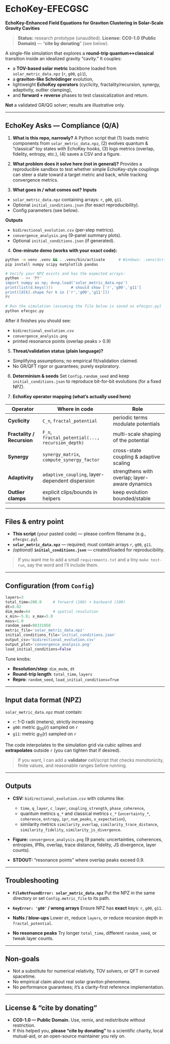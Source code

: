 # EchoKey-EFECGSC

**EchoKey-Enhanced Field Equations for Graviton Clustering in Solar-Scale Gravity Cavities**

> **Status:** research prototype (unaudited).
> **License:** **CC0-1.0 (Public Domain)** — “**cite by donating**” (see below).

A single-file simulation that explores a **round-trip quantum↔classical** transition inside an idealized gravity “cavity.” It couples:

* a **TOV-based solar metric** backbone loaded from `solar_metric_data.npz` (`r`, `g00`, `g11`),
* a **graviton-like Schrödinger** evolution,
* lightweight **EchoKey operators** (cyclicity, fractality/recursion, synergy, adaptivity, outlier clamping),
* and **forward + reverse** phases to test classicalization and return.

**Not** a validated GR/QG solver; results are illustrative only.

---

## EchoKey Asks — Compliance (Q/A)

1. **What is this repo, narrowly?**
   A Python script that (1) loads metric components from `solar_metric_data.npz`, (2) evolves quantum & “classical” toy states with EchoKey hooks, (3) logs metrics (overlap, fidelity, entropy, etc.), (4) saves a CSV and a figure.

2. **What problem does it solve here (not in general)?**
   Provides a reproducible sandbox to test whether simple EchoKey-style couplings can steer a state toward a target metric and back, while tracking convergence metrics.

3. **What goes in / what comes out?**
   **Inputs**

* `solar_metric_data.npz` containing arrays: `r`, `g00`, `g11`.
* Optional `initial_conditions.json` (for exact reproducibility).
* Config parameters (see below).

**Outputs**

* `bidirectional_evolution.csv` (per-step metrics).
* `convergence_analysis.png` (9-panel summary plots).
* Optional `initial_conditions.json` (if generated).

4. **One-minute demo (works with your exact code):**

```bash
python -m venv .venv && . .venv/bin/activate      # Windows: .venv\Scripts\activate
pip install numpy scipy matplotlib pandas

# Verify your NPZ exists and has the expected arrays:
python - << 'PY'
import numpy as np; d=np.load('solar_metric_data.npz')
print(list(d.keys()))        # should show ['r','g00','g11']
print([d[k].shape for k in ['r','g00','g11']])
PY

# Run the simulation (assuming the file below is saved as efecgsc.py)
python efecgsc.py
```

After it finishes you should see:

* `bidirectional_evolution.csv`
* `convergence_analysis.png`
* printed resonance points (overlap peaks > 0.9)

5. **Threat/validation status (plain language)?**

* Simplifying assumptions; no empirical fit/validation claimed.
* No GR/QFT rigor or guarantees; purely exploratory.

6. **Determinism & seeds**
   Set `Config.random_seed` and keep `initial_conditions.json` to reproduce bit-for-bit evolutions (for a fixed NPZ).

7. **EchoKey operator mapping (what’s actually used here)**

| Operator                   | Where in code                                    | Role                                           |
| -------------------------- | ------------------------------------------------ | ---------------------------------------------- |
| **Cyclicity**              | `C_n`, `fractal_potential`                       | periodic terms modulate potentials             |
| **Fractality / Recursion** | `F_n`, `fractal_potential(..., recursion_depth)` | multi-scale shaping of the potential           |
| **Synergy**                | `synergy_matrix`, `compute_synergy_factor`       | cross-state coupling & adaptive scaling        |
| **Adaptivity**             | `adaptive_coupling`, layer-dependent dispersion  | strengthens with overlap; layer-aware dynamics |
| **Outlier clamps**         | explicit clips/bounds in helpers                 | keep evolution bounded/stable                  |

---

## Files & entry point

* **This script** (your pasted code) — please confirm filename (e.g., `efecgsc.py`).
* **`solar_metric_data.npz`** — required; must contain arrays `r`, `g00`, `g11`.
* *(optional)* **`initial_conditions.json`** — created/loaded for reproducibility.

> If you want me to add a small `requirements.txt` and a tiny `make test-run`, say the word and I’ll include them.

---

## Configuration (from `Config`)

```python
layers=3
total_time=200.0     # forward (100) + backward (100)
dt=0.02
dim_mode=64          # spatial resolution
x_min=-5.0; x_max=5.0
mass=1.0
random_seed=98331050
metric_file='solar_metric_data.npz'
initial_conditions_file='initial_conditions.json'
output_csv='bidirectional_evolution.csv'
output_plot='convergence_analysis.png'
load_initial_conditions=False
```

Tune knobs:

* **Resolution/step**: `dim_mode`, `dt`
* **Round-trip length**: `total_time`, `layers`
* **Repro**: `random_seed`, `load_initial_conditions=True`

---

## Input data format (NPZ)

`solar_metric_data.npz` must contain:

* `r`: 1-D radii (meters), strictly increasing
* `g00`: metric $g_{00}(r)$ sampled on `r`
* `g11`: metric $g_{11}(r)$ sampled on `r`

The code interpolates to the simulation grid via cubic splines and **extrapolates** outside `r` (you can tighten that if desired).

> If you want, I can add a **validator** cell/script that checks monotonicity, finite values, and reasonable ranges before running.

---

## Outputs

* **CSV:** `bidirectional_evolution.csv` with columns like:

  * `time`, `q_layer`, `c_layer`, `coupling_strength`, `phase_coherence`,
  * quantum metrics `q_*` and classical metrics `c_*` (`uncertainty_*`, `coherence`, `entropy`, `ipr`, `num_peaks`, `x_expectation`),
  * similarity metrics `similarity_overlap`, `similarity_trace_distance`, `similarity_fidelity`, `similarity_js_divergence`.

* **Figure:** `convergence_analysis.png` (9 panels: uncertainties, coherences, entropies, IPRs, overlap, trace distance, fidelity, JS divergence, layer counts).

* **STDOUT:** “resonance points” where overlap peaks exceed 0.9.

---

## Troubleshooting

* **`FileNotFoundError: solar_metric_data.npz`**
  Put the NPZ in the same directory or set `Config.metric_file` to its path.

* **`KeyError: 'g00'` / wrong arrays**
  Ensure NPZ has **exact** keys: `r`, `g00`, `g11`.

* **NaNs / blow-ups**
  Lower `dt`, reduce `layers`, or reduce recursion depth in `fractal_potential`.

* **No resonance peaks**
  Try longer `total_time`, different `random_seed`, or tweak layer counts.

---

## Non-goals

* Not a substitute for numerical relativity, TOV solvers, or QFT in curved spacetime.
* No empirical claim about real solar graviton phenomena.
* No performance guarantees; it’s a clarity-first reference implementation.

---

## License & “cite by donating”

* **CC0-1.0 — Public Domain.** Use, remix, and redistribute without restriction.
* If this helped you, **please “cite by donating”** to a scientific charity, local mutual-aid, or an open-source maintainer you rely on.

